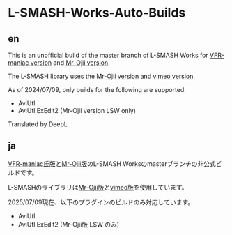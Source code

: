 # L-SMASH-Works-Auto-Builds

## en
This is an unofficial build of the master branch of L-SMASH Works for [VFR-maniac version](https://github.com/VFR-maniac/L-SMASH-Works) and [Mr-Ojii version](https://github.com/Mr-Ojii/L-SMASH-Works).

The L-SMASH library uses the [Mr-Ojii version](https://github.com/Mr-Ojii/l-smash.git) and [vimeo version](https://github.com/vimeo/l-smash.git).

As of 2024/07/09, only builds for the following are supported.
- AviUtl
- AviUtl ExEdit2 (Mr-Ojii version LSW only)

Translated by DeepL

## ja
[VFR-maniac氏版](https://github.com/VFR-maniac/L-SMASH-Works)と[Mr-Ojii版](https://github.com/Mr-Ojii/L-SMASH-Works)のL-SMASH Worksのmasterブランチの非公式ビルドです。

L-SMASHのライブラリは[Mr-Ojii版](https://github.com/Mr-Ojii/l-smash.git)と[vimeo版](https://github.com/vimeo/l-smash.git)を使用しています。

2025/07/09現在、以下のプラグインのビルドのみ対応しています。
- AviUtl
- AviUtl ExEdit2 (Mr-Ojii版 LSW のみ)